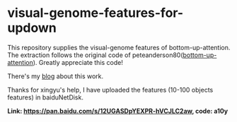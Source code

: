 # visual-genome-features-for-updown
This repository supplies the visual-genome features of bottom-up-attention.
The extraction follows the original code of peteanderson80([bottom-up-attention](https://github.com/peteanderson80/bottom-up-attention)). Greatly appreciate this code!

There's my [blog](https://blog.csdn.net/BierOne/article/details/103769431) about this work.

Thanks for xingyu's help, I have uploaded the features (10-100 objects features) in baiduNetDisk.

  **Link: https://pan.baidu.com/s/12UGASDpYEXPR-hVCJLC2aw,  code: a10y**
